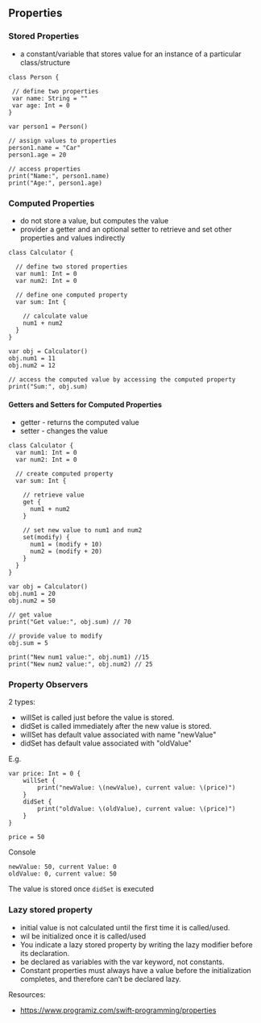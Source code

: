 ## Properties

### Stored Properties 
- a constant/variable that stores value for an instance of a particular class/structure

```
class Person {

 // define two properties
 var name: String = ""
 var age: Int = 0
}

var person1 = Person()

// assign values to properties
person1.name = "Car"
person1.age = 20

// access properties
print("Name:", person1.name)
print("Age:", person1.age)
```


### Computed Properties

- do not store a value, but computes the value
- provider a getter and an optional setter to retrieve and set other properties and values indirectly

```
class Calculator {

  // define two stored properties
  var num1: Int = 0
  var num2: Int = 0

  // define one computed property
  var sum: Int {

    // calculate value
    num1 + num2
  }
}

var obj = Calculator()
obj.num1 = 11
obj.num2 = 12

// access the computed value by accessing the computed property
print("Sum:", obj.sum)
```

#### Getters and Setters for Computed Properties

- getter - returns the computed value
- setter - changes the value

```
class Calculator {
  var num1: Int = 0
  var num2: Int = 0

  // create computed property
  var sum: Int {

    // retrieve value
    get {
      num1 + num2
    }
  
    // set new value to num1 and num2
    set(modify) {
      num1 = (modify + 10)
      num2 = (modify + 20)
    }
  }
}

var obj = Calculator()
obj.num1 = 20
obj.num2 = 50

// get value
print("Get value:", obj.sum) // 70

// provide value to modify
obj.sum = 5

print("New num1 value:", obj.num1) //15
print("New num2 value:", obj.num2) // 25
```

### Property Observers 

2 types:
- willSet is called just before the value is stored.
- didSet is called immediately after the new value is stored.
- willSet has default value associated with name "newValue"
- didSet has default value associated with "oldValue"

E.g. 
```
var price: Int = 0 {
    willSet {
        print("newValue: \(newValue), current value: \(price)")
    }
    didSet {
        print("oldValue: \(oldValue), current value: \(price)")
    }
}

price = 50
```

Console
```
newValue: 50, current Value: 0
oldValue: 0, current value: 50
```

The value is stored once `didSet` is executed

### Lazy stored property

- initial value is not calculated until the first time it is called/used.
- wil be initialized once it is called/used
- You indicate a lazy stored property by writing the lazy modifier before its declaration.
- be declared as variables with the var keyword, not constants. 
- Constant properties must always have a value before the initialization completes, and therefore can’t be declared lazy.

Resources:
- https://www.programiz.com/swift-programming/properties